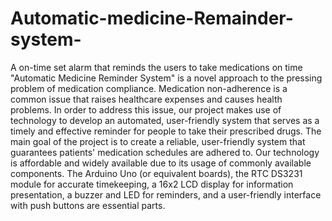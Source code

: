 # Automatic-medicine-Remainder-system-
A on-time set alarm that reminds the users to take medications on time 
"Automatic Medicine Reminder System" is a novel approach to the pressing problem of medication compliance. Medication non-adherence is a common issue that raises healthcare expenses and causes health problems. In order to address this issue, our project makes use of technology to develop an automated, user-friendly system that serves as a timely and effective reminder for people to take their prescribed drugs.
The main goal of the project is to create a reliable, user-friendly system that guarantees patients' medication schedules are adhered to. Our technology is affordable and widely available due to its usage of commonly available components. The Arduino Uno (or equivalent boards), the RTC DS3231 module for accurate timekeeping, a 16x2 LCD display for information presentation, a buzzer and LED for reminders, and a user-friendly interface with push buttons are essential parts.


